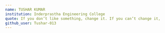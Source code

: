 ```yaml
---
name: TUSHAR KUMAR 
institution: Inderprastha Engineering College  
quote: If you don’t like something, change it. If you can’t change it, change the way you think about it. 
github_user: Tushar-013
---
```

